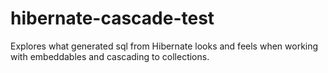 hibernate-cascade-test
======================

Explores what generated sql from Hibernate looks and feels when working with embeddables and cascading to collections.
